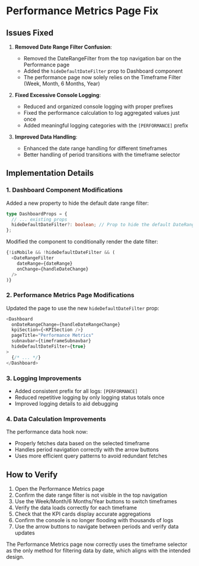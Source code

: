 # Performance Metrics Page Fix

## Issues Fixed

1. **Removed Date Range Filter Confusion**: 
   - Removed the DateRangeFilter from the top navigation bar on the Performance page
   - Added the `hideDefaultDateFilter` prop to Dashboard component
   - The performance page now solely relies on the Timeframe Filter (Week, Month, 6 Months, Year)

2. **Fixed Excessive Console Logging**:
   - Reduced and organized console logging with proper prefixes
   - Fixed the performance calculation to log aggregated values just once
   - Added meaningful logging categories with the `[PERFORMANCE]` prefix

3. **Improved Data Handling**:
   - Enhanced the date range handling for different timeframes
   - Better handling of period transitions with the timeframe selector

## Implementation Details

### 1. Dashboard Component Modifications

Added a new property to hide the default date range filter:

```typescript
type DashboardProps = {
  // ... existing props
  hideDefaultDateFilter?: boolean; // Prop to hide the default DateRangeFilter
};
```

Modified the component to conditionally render the date filter:

```typescript
{!isMobile && !hideDefaultDateFilter && (
  <DateRangeFilter 
    dateRange={dateRange}
    onChange={handleDateChange} 
  />
)}
```

### 2. Performance Metrics Page Modifications

Updated the page to use the new `hideDefaultDateFilter` prop:

```typescript
<Dashboard
  onDateRangeChange={handleDateRangeChange}
  kpiSection={<KPISection />}
  pageTitle="Performance Metrics"
  subnavbar={timeframeSubnavbar}
  hideDefaultDateFilter={true}
>
  {/* ... */}
</Dashboard>
```

### 3. Logging Improvements

- Added consistent prefix for all logs: `[PERFORMANCE]`
- Reduced repetitive logging by only logging status totals once
- Improved logging details to aid debugging

### 4. Data Calculation Improvements

The performance data hook now:
- Properly fetches data based on the selected timeframe
- Handles period navigation correctly with the arrow buttons
- Uses more efficient query patterns to avoid redundant fetches

## How to Verify

1. Open the Performance Metrics page
2. Confirm the date range filter is not visible in the top navigation
3. Use the Week/Month/6 Months/Year buttons to switch timeframes
4. Verify the data loads correctly for each timeframe
5. Check that the KPI cards display accurate aggregations
6. Confirm the console is no longer flooding with thousands of logs
7. Use the arrow buttons to navigate between periods and verify data updates

The Performance Metrics page now correctly uses the timeframe selector as the only method for filtering data by date, which aligns with the intended design.